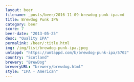 ```yaml
---
layout: beer
filename: _posts/beer/2016-11-09-brewdog-punk-ipa.md
title: Brewdog Punk IPA
category: beer
score: 7
beer-date: "2013-05-25"
desc: "Quality IPA"
permalink: /beer/:title.html
img: /img/list/brewdog-punk-ipa.jpeg
untappd: "https://untappd.com/b/brewdog-punk-ipa/5702"
country: "Scotland"
brewery: "BrewDog"
breweryURL: "brewery/brewdog.html"
style: "IPA - American"
---
```

